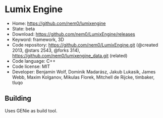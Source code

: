 # Lumix Engine

- Home: https://github.com/nem0/lumixengine
- State: beta
- Download: https://github.com/nem0/LumixEngine/releases
- Keyword: framework, 3D
- Code repository: https://github.com/nem0/LumixEngine.git (@created 2013, @stars 2543, @forks 314), https://github.com/nem0/lumixengine_data.git (related)
- Code language: C++
- Code license: MIT
- Developer: Benjamin Wolf, Dominik Madarász, Jakub Lukasik, James Webb, Maxim Kolganov, Mikulas Florek, Mitchell de Rijcke, timbaker, tluqo

## Building

Uses GENie as build tool.

